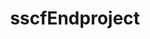 ---
title: sscfEndproject
name: sscf-Endproject
desc: sscf-Endproject ist hier
category: [Frontend, Backend]
language: [JavaScript, Node.js]
framework: [Express.js]
datum: 2019
img:
link: https://github.com/JoKraken/sscf-endproject
---